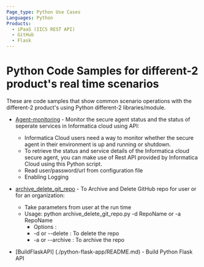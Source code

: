 ```yaml
---
Page_type: Python Use Cases
Languages: Python
Products:
  - iPaaS (IICS REST API) 
  - GitHub
  - Flask
---
```


# Python Code Samples for different-2 product's real time scenarios

These are code samples that show common scenario operations with the different-2 product's using Python different-2 libraries/module.

- [Agent-monitoring](./iics_secure_agent_monitoring/README.md) - Monitor the secure agent status and the status of seperate services in Informatica cloud using API:
    - Informatica Cloud users need a way to monitor whether the secure agent in their environment is up and running or shutdown.
    - To retrieve the status and service details of the Informatica cloud secure agent, you can make use of Rest API provided by Informatica Cloud using this Python script.
    - Read user/password/url from configuration file
    - Enabling Logging
   
- [archive_delete_git_repo](./git/README.md) - To Archive and Delete GitHub repo for user or for an organization:  
    -	Take parameters from user at the run time
   	 - Usage: python archive_delete_git_repo.py -d RepoName or -a RepoName
         - Options :
	     -  -d or --delete    <RepoName>  : To delete  the repo
	     - -a or --archive   <RepoName>  : To archive the repo

- [BuildFlaskAPI] (./python-flask-app/README.md) - Build Python Flask API
